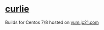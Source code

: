 # [curlie](https://github.com/rs/curlie)

Builds for Centos 7/8 hosted on [yum.jc21.com](https://yum.jc21.com)

